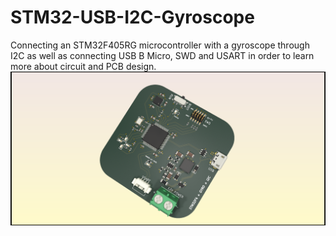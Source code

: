# STM32-USB-I2C-Gyroscope
Connecting an STM32F405RG microcontroller with a gyroscope through I2C as well as connecting USB B Micro, SWD and USART in order to learn more about circuit and PCB design.
![3D View](https://github.com/ollieelliot/STM32-USB-I2C-Gyroscope/blob/main/STM32F405RG%20%2B%20%20Gyro%20%2B%20I2C%20REV%203.png)
